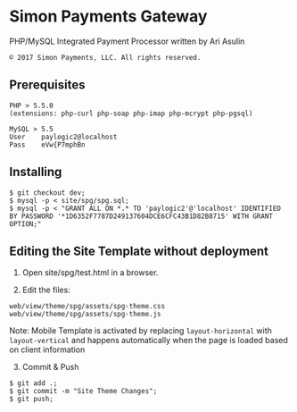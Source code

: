 # Simon Payments Gateway

PHP/MySQL Integrated Payment Processor written by Ari Asulin

`© 2017 Simon Payments, LLC. All rights reserved.`

## Prerequisites

```
PHP > 5.5.0
(extensions: php-curl php-soap php-imap php-mcrypt php-pgsql)
```

```
MySQL > 5.5
User    paylogic2@localhost
Pass    eVw{P7mphBn
```

## Installing

```
$ git checkout dev;
$ mysql -p < site/spg/spg.sql; 
$ mysql -p < "GRANT ALL ON *.* TO 'paylogic2'@'localhost' IDENTIFIED BY PASSWORD '*1D6352F7787D249137604DCE6CFC43B1D82B8715' WITH GRANT OPTION;"
```

## Editing the Site Template without deployment

1. Open site/spg/test.html in a browser.

2. Edit the files:
```
web/view/theme/spg/assets/spg-theme.css
web/view/theme/spg/assets/spg-theme.js
```
Note: Mobile Template is activated by replacing 
```layout-horizontal```
with 
```layout-vertical```
and happens automatically when the page is loaded based on client information

3. Commit & Push
```
$ git add .;
$ git commit -m "Site Theme Changes";
$ git push;
```


